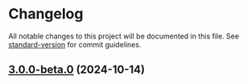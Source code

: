 # Changelog

All notable changes to this project will be documented in this file. See [standard-version](https://github.com/conventional-changelog/standard-version) for commit guidelines.

## [3.0.0-beta.0](https://github.com/imagine10255/bear-react-locale/compare/v3.0.0...v3.0.0-beta.0) (2024-10-14)
